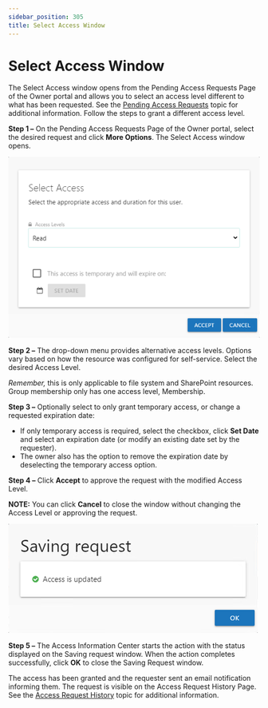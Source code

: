 ```yaml
---
sidebar_position: 305
title: Select Access Window
---
```


# Select Access Window

The Select Access window opens from the Pending Access Requests Page of the Owner portal and allows you to select an access level different to what has been requested. See the [Pending Access Requests](../Owners/PendingRequests "Pending Access Requests Page") topic for additional information. Follow the steps to grant a different access level.

**Step 1 –** On the Pending Access Requests Page of the Owner portal, select the desired request and click **More Options**. The Select Access window opens.

![Select Access window](../../../../../../../static/Content/Resources/Images/Access/InformationCenter/AccessRequests/Window/SelectAccess.png "Select Access window")

**Step 2 –** The drop-down menu provides alternative access levels. Options vary based on how the resource was configured for self-service. Select the desired Access Level.

*Remember,* this is only applicable to file system and SharePoint resources. Group membership only has one access level, Membership.

**Step 3 –** Optionally select to only grant temporary access, or change a requested expiration date:

* If only temporary access is required, select the checkbox, click **Set Date** and select an expiration date (or modify an existing date set by the requester).
* The owner also has the option to remove the expiration date by deselecting the temporary access option.

**Step 4 –** Click **Accept** to approve the request with the modified Access Level.

**NOTE:** You can click **Cancel** to close the window without changing the Access Level or approving the request.

![Saving Request window](../../../../../../../static/Content/Resources/Images/Access/InformationCenter/AccessRequests/Window/SavingRequest.png "Saving Request window")

**Step 5 –** The Access Information Center starts the action with the status displayed on the Saving request window. When the action completes successfully, click **OK** to close the Saving Request window.

The access has been granted and the requester sent an email notification informing them. The request is visible on the Access Request History Page. See the [Access Request History](../Owners/RequestHistory "Access Request History Page") topic for additional information.